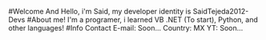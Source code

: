 #Welcome
And Hello, i'm Said, my developer identity is SaidTejeda2012-Devs
#About me!
I'm a programer, i learned VB .NET (To start), Python, and other languages!
#Info
Contact E-mail: Soon...
Country: MX
YT: Soon...
